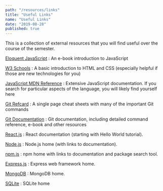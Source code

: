 ```yaml
---
path: "/resources/links"
title: "Useful Links"
name: "Useful Links"
date: "2019-08-28"
published: true
---
```


This is a collection of external resources that you will find useful over the course of the semester.

[Eloquent JavaScript](http://eloquentjavascript.net/3rd_edition/)
: An e-book introduction to JavaScript

[W3 Schools](http://www.w3schools.com)
: A basic introduction to HTML and CSS (especially helpful if those are new technologies for you)

[JavaScript MDN Reference](https://developer.mozilla.org/en-US/docs/Web/JavaScript)
: Extensive JavaScript documentation. If you search for particular aspects of the language, you will likely find yourself here

[Git Refcard](https://github.com/AlexZeitler/gitcheatsheet/blob/master/gitcheatsheet.pdf)
: A single page cheat sheets with many of the important Git commands

[Git Documentation](https://git-scm.com/doc)
: Git documentation, including detailed command reference, e-book and other resources

[React.js](https://reactjs.org/docs/hello-world.html)
: React documentation (starting with Hello World tutorial).

[Node.js](https://nodejs.org/en/)
: Node.js home (with links to documentation).

[npm.js](https://www.npmjs.com)
: npm home with links to documentation and package search tool.

[Express.js](http://expressjs.com)
: Express web framework home.

[MongoDB](https://www.mongodb.org)
: MongoDB home.

[SQLite](http://www.sqlite.org)
: SQLite home
